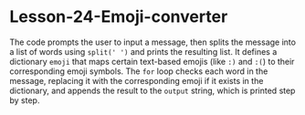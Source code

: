 # Lesson-24-Emoji-converter
The code prompts the user to input a message, then splits the message into a list of words using `split(' ')` and prints the resulting list. It defines a dictionary `emoji` that maps certain text-based emojis (like `:)` and `:(`) to their corresponding emoji symbols. The `for` loop checks each word in the message, replacing it with the corresponding emoji if it exists in the dictionary, and appends the result to the `output` string, which is printed step by step.
